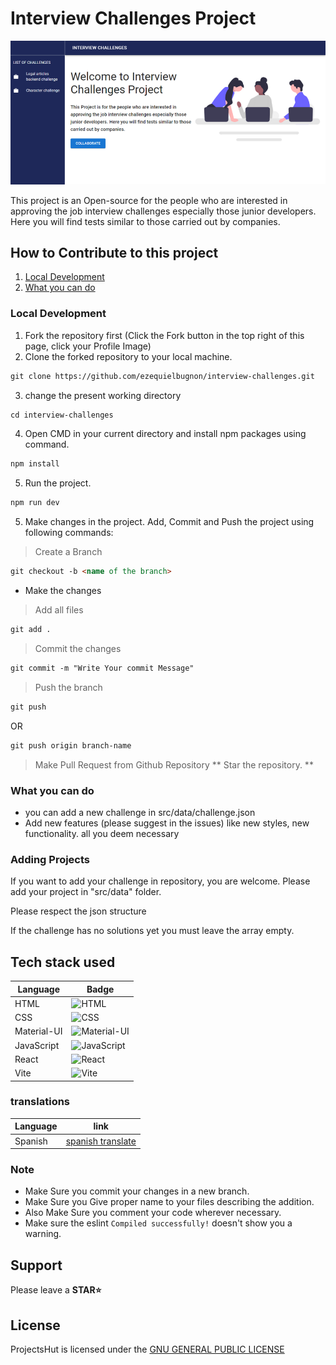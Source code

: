 # Interview Challenges Project

![Interview Challenges Project](public/assets/banner.png)

This project is an Open-source for the people who are interested in approving the job interview challenges especially those junior developers. Here you will find tests similar to those carried out by companies.

## How to Contribute to this project

1. [Local Development](https://github.com/ezequielbugnon/interview-challenges#local-development)
2. [What you can do](https://github.com/ezequielbugnon/interview-challenges#what-you-can-do)

### Local Development

1. Fork the repository first (Click the Fork button in the top right of this page,
   click your Profile Image)
2. Clone the forked repository to your local machine.

```markdown
git clone https://github.com/ezequielbugnon/interview-challenges.git
```

3. change the present working directory

```markdown
cd interview-challenges
```
4. Open CMD in your current directory and install npm packages using command.
```markdown
npm install
```
5. Run the project.
```markdown
npm run dev
```

5. Make changes in the project. Add, Commit and Push the project using following commands:

> Create a Branch
```markdown
git checkout -b <name of the branch>
```
- Make the changes
> Add all files
```markdown
git add .
```
> Commit the changes
```markdown
git commit -m "Write Your commit Message"
```
> Push the branch
```markdown
git push
```
OR
```markdown
git push origin branch-name
```
> Make Pull Request from Github Repository
** Star the repository. **

### What you can do

- you can add a new challenge in src/data/challenge.json
- Add new features (please suggest in the issues) like new styles, new functionality. all you deem necessary

### Adding Projects
If you want to add your challenge in repository, you are welcome. Please add your project in "src/data" folder.

Please respect the json structure

If the challenge has no solutions yet you must leave the array empty.

## Tech stack used

| Language   | Badge                                                                                                             |
| ---------- | ----------------------------------------------------------------------------------------------------------------- |
| HTML       | ![HTML](https://img.shields.io/badge/html-F16529?style=for-the-badge&logo=html5&logoColor=white)                  |
| CSS        | ![CSS](https://img.shields.io/badge/css-254BDD?style=for-the-badge&logo=css3&logoColor=white)                     |
| Material-UI   | ![Material-UI](https://img.shields.io/badge/Material--UI-0081CB?style=for-the-badge&logo=material-ui&logoColor=white) |
| JavaScript | ![JavaScript](https://img.shields.io/badge/javascript-EFD81C?style=for-the-badge&logo=javascript&logoColor=white) |
| React      | ![React](https://img.shields.io/badge/react-blue?style=for-the-badge&logo=react&logoColor=navyblue)               |
| Vite       | ![Vite](https://img.shields.io/badge/vite-5BB4FF?style=for-the-badge&logo=vite&logoColor=FFC018)  

###  translations


| Language   | link       |
| ---------- | -----------|
| Spanish  |   [spanish translate](https://github.com/ezequielbugnon/interview-challenges/public/translations/spanish.md)  |


### Note

- Make Sure you commit your changes in a new branch.
- Make Sure you Give proper name to your files describing the addition.
- Also Make Sure you comment your code wherever necessary.
- Make sure the eslint `Compiled successfully!` doesn't show you a warning.

## Support
Please leave a **STAR⭐**


## License

ProjectsHut is licensed under the [GNU GENERAL PUBLIC LICENSE ](/LICENSE)




